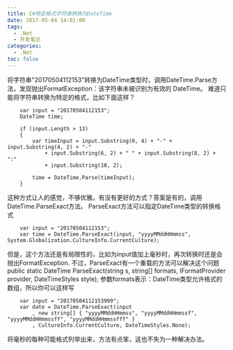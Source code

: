 ```yaml
---
title: C#特定格式字符串转换为DateTime
date: 2017-05-04 14:01:00
tags:  
  - .Net
  - 开发笔记
categories:
  - .Net
toc: false
---
```

将字符串"20170504112153"转换为DateTime类型时，调用DateTime.Parse方法，发现抛出FormatException：该字符串未被识别为有效的 DateTime。
难道只能将字符串转换为特定的格式，比如下面这样？
```
	var input = "20170504112153";
	DateTime time;
	
	if (input.Length > 13)
	{
		var timeInput = input.Substring(0, 4) + "-" + input.Substring(4, 2) + "-"
			+ input.Substring(6, 2) + " " + input.Substring(8, 2) + ":"
			+ input.Substring(10, 2);

		time = DateTime.Parse(timeInput);
	}
```
这种方式让人的感觉，不够优雅。有没有更好的方式？答案是有的，调用DateTime.ParseExact方法。
ParseExact方法可以指定DateTime类型的转换格式
```
	var input = "20170504112153";
	var time = DateTime.ParseExact(input, "yyyyMMddHHmmss", System.Globalization.CultureInfo.CurrentCulture);
```
但是，这个方法还是有局限性的，比如为input值加上毫秒时，再次转换时还是会抛出FormatException.
不过，ParseExact有一个重载的方法可以解决这个问题
public static DateTime ParseExact(string s, string[] formats, IFormatProvider provider, DateTimeStyles style);
参数formats表示：DateTime类型允许格式的数组，所以你可以这样写
```
	var input = "20170504112153999";
	var date = DateTime.ParseExact(input
		, new string[] { "yyyyMMddHHmmss", "yyyyMMddHHmmssf", "yyyyMMddHHmmssff", "yyyyMMddHHmmssfff" }
		, CultureInfo.CurrentCulture, DateTimeStyles.None);
```
将毫秒的每种可能格式列举出来，方法有点笨，这也不失为一种解决办法。